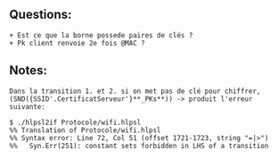 ## Questions:
    + Est ce que la borne possede paires de clés ?
    + Pk client renvoie 2e fois @MAC ?

## Notes:

    Dans la transition 1. et 2. si on met pas de clé pour chiffrer,
    (SND({SSID'.CertificatServeur'}**_PKs**)) -> produit l'erreur
    suivante:

    $ ./hlpsl2if Protocole/wifi.hlpsl
    %% Translation of Protocole/wifi.hlpsl
    %% Syntax error: Line 72, Col 51 (offset 1721-1723, string "=|>")
    %%   Syn.Err(251): constant sets forbidden in LHS of a transition
